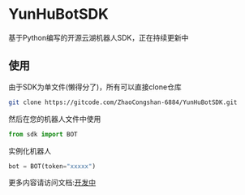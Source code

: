 # YunHuBotSDK

基于Python编写的开源云湖机器人SDK，正在持续更新中

## 使用
由于SDK为单文件(懒得分了)，所有可以直接clone仓库
```bash
git clone https://gitcode.com/ZhaoCongshan-6884/YunHuBotSDK.git
```
然后在您的机器人文件中使用
```python
from sdk import BOT
```
实例化机器人
```python
bot = BOT(token="xxxxx")
```
更多内容请访问文档:[开发中](https://yhsdk.readthedocs.io)